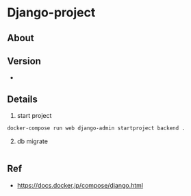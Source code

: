 # Django-project

## About

## Version
- 

## Details

1. start project
```bash
docker-compose run web django-admin startproject backend .
```

2. db migrate
```bash

```

## Ref
- https://docs.docker.jp/compose/django.html